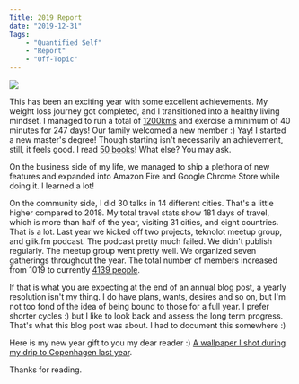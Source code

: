 ```yaml
---
Title: 2019 Report
date: "2019-12-31" 
Tags: 
    - "Quantified Self"
    - "Report"
    - "Off-Topic"
---
```


![](/media/2019/newyear-2020-thumbnail.jpg)

This has been an exciting year with some excellent achievements. My weight loss journey got completed, and I transitioned into a healthy living mindset. I managed to run a total of [1200kms](https://www.strava.com/athletes/3374802) and exercise a minimum of 40 minutes for 247 days! Our family welcomed a new member :) Yay! I started a new master's degree!  Though starting isn't necessarily an achievement, still, it feels good. I read [50 books](https://www.goodreads.com/user/year_in_books/2019/5049905)! What else? You may ask.

On the business side of my life, we managed to ship a plethora of new features and expanded into Amazon Fire and Google Chrome Store while doing it. I learned a lot!

On the community side, I did 30 talks in 14 different cities. That's a little higher compared to 2018. My total travel stats show 181 days of travel, which is more than half of the year, visiting 31 cities, and eight countries. That is a lot. Last year we kicked off two projects, teknolot meetup group, and giik.fm podcast. The podcast pretty much failed. We didn't publish regularly. The meetup group went pretty well. We organized seven gatherings throughout the year. The total number of members increased from 1019 to currently [4139 people](https://www.meetup.com/Teknolot/). 

If that is what you are expecting at the end of an annual blog post, a yearly resolution isn't my thing. I do have plans, wants, desires and so on, but I'm not too fond of the idea of being bound to those for a full year. I prefer shorter cycles :) but I like to look back and assess the long term progress. That's what this blog post was about. I had to document this somewhere :)

Here is my new year gift to you my dear reader :) [A wallpaper I shot during my drip to Copenhagen last year](/media/2019//newyear-2020-scaled.jpg).

Thanks for reading.